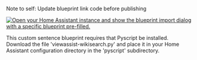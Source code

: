 Note to self:  Update blueprint link code before publishing

[![Open your Home Assistant instance and show the blueprint import dialog with a specific blueprint pre-filled.](https://my.home-assistant.io/badges/blueprint_import.svg)](https://my.home-assistant.io/redirect/blueprint_import/?blueprint_url=https%3A%2F%2Fraw.githubusercontent.com%2Fdinki%2FView-Assist%2Fdev%2FView+Assist+custom+sentences%2FSearch+Wikipedia%2Fblueprint-searchwikipedia.yaml)


This custom sentence blueprint requires that Pyscript be installed.  Download the file 'viewassist-wikisearch.py' and place it in your Home Assistant configuration directory in the 'pyscript' subdirectory.
